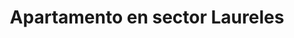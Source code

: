 ---
title: Apartamento en sector Laureles
description: Se renta acogedor apartamento amoblado en sector Laureles con un área de 70 m2, estrato 5, cerca al éxito. 2 habitación con camas dobles, con baño en habitación principal y baño social, cocina totalmente amoblada, WIFI, televisión Smart TV. Con balcon.
price: COP $170,000,000
address: Carrera 83, calle 33E
area: 70
stratum: 5
bedrooms: 2
beds: 4
bathrooms: 2
kitchen: 1
kitchenFurnished: false
wifi: true
tv: true
leasing: "Venta"
propertyImages:
- image: ./images/apartamento-1-camas-2.jpg
  altText: Habitación con 1 cama
- image: ./images/apartamento-1-sala.jpg
  altText: Habitación con 2 camas
outsideAmenities:
  - "Asensor"
  - "Zonas Verdes"
  - "Gym"
  - "Sobre vía Principal"
  - "Zona BBQ"
  - "Cancha de Fútbol"
  - "Zona Fumadores"
  - "Cancha Basket"
  - "Piscina"
  - "Acceso Discapacitados"
  - "Centro Comercial"
  - "Porteria"
  - "Zona de niños"
  - "Supermercado"
  - "Salón Comunal"
  - "Parque"
insideAmenities:
  - "Sala - Comedor"
  - "Closets"
  - "Calentador Gas"
  - "Piso Porcelanato"
  - "Cocina Parapela"
  - "Zona de Ropas"
  - "Comedor"
featured: true
featuredImage: ./images/drawing-room.jpg
featuredImageAltText: Habitación con 1 cama
slug: apto-sector-laureles-carrera-79-calle-11
---